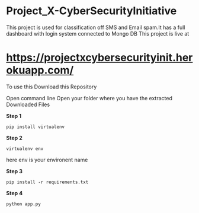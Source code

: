 # Project_X-CyberSecurityInitiative
This project is used for classification off SMS and Email spam.It has a full dashboard with login system connected to Mongo DB
This project is live at 
# https://projectxcybersecurityinit.herokuapp.com/

To use this Download this Repository

Open command line
Open your folder where you have the extracted Downloaded Files

**Step 1**
```
pip install virtualenv
```
**Step 2**
```
virtualenv env
```
here env is your environent name

**Step 3**
```
pip install -r requirements.txt
```
**Step 4**
```
python app.py
```
